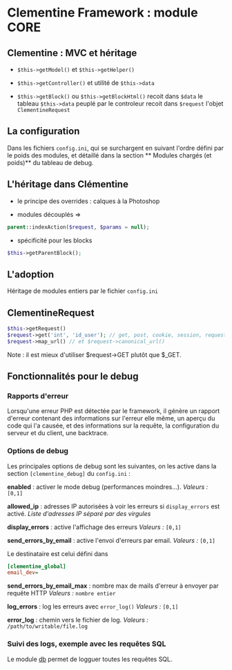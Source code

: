 # Clementine Framework : module CORE

## Clementine : MVC et héritage

* ```$this->getModel()``` et ```$this->getHelper()```

* ```$this->getController()``` et utilité de ```$this->data```

* ```$this->getBlock()``` ou ```$this->getBlockHtml()```
recoit dans ```$data``` le tableau ```$this->data``` peuplé par le controleur
recoit dans ```$request``` l'objet ```ClementineRequest```

## La configuration

Dans les fichiers ```config.ini```, qui se surchargent en suivant l'ordre défini par le poids des modules, et détaillé dans la section ** Modules chargés (et poids)** du tableau de debug.

## L'héritage dans Clémentine

* le principe des overrides : calques à la Photoshop

* modules découplés => 

```php
parent::indexAction($request, $params = null);
```

* spécificité pour les blocks 

```php
$this->getParentBlock();
```

L'adoption
---
Héritage de modules entiers par le fichier ```config.ini```

ClementineRequest
---
```php
$this->getRequest()
$request->get('int', 'id_user'); // get, post, cookie, session, request...
$request->map_url() // et $request->canonical_url()
```
Note : il est mieux d'utiliser $request->GET plutôt que $_GET.

Fonctionnalités pour le debug
---

### Rapports d'erreur

Lorsqu'une erreur PHP est détectée par le framework, il génère un rapport d'erreur contenant des informations sur l'erreur elle même, un aperçu du code qui l'a causée, et des informations sur la requête, la configuration du serveur et du client, une backtrace.

### Options de debug

Les principales options de debug sont les suivantes, on les active dans la section `[clementine_debug]` du `config.ini` :

**enabled** : activer le mode debug (performances moindres...). 
_Valeurs :_ `[0,1]`

**allowed_ip** : adresses IP autorisées à voir les erreurs si `display_errors` est activé. 
_Liste d'adresses IP séparé par des virgules_

**display_errors** : active l'affichage des erreurs
_Valeurs :_ `[0,1]`

**send_errors_by_email** : active l'envoi d'erreurs par email.
_Valeurs :_ `[0,1]`

Le destinataire est celui défini dans 
```ini
[clementine_global]
email_dev=
```

**send_errors_by_email_max** : nombre max de mails d'erreur à envoyer par requête HTTP
_Valeurs :_ `nombre entier`

**log_errors** : log les erreurs avec `error_log()`
_Valeurs :_ `[0,1]`

**error_log** : chemin vers le fichier de log.
_Valeurs :_ `/path/to/writable/file.log`

### Suivi des logs, exemple avec les requêtes SQL

Le module [db](https://github.com/pa-de-solminihac/clementine-framework-module-db) permet de logguer toutes les requêtes SQL.
